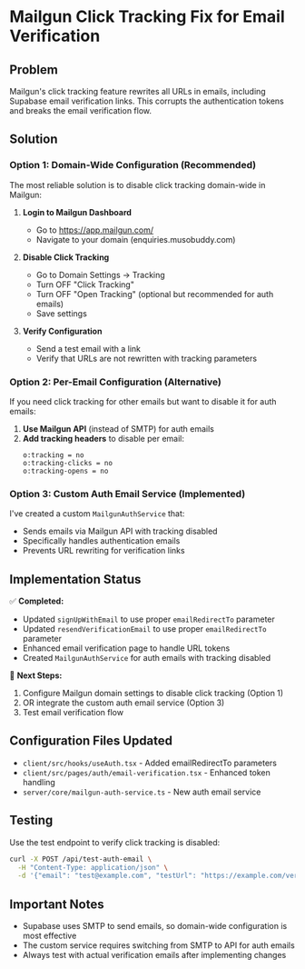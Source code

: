 # Mailgun Click Tracking Fix for Email Verification

## Problem
Mailgun's click tracking feature rewrites all URLs in emails, including Supabase email verification links. This corrupts the authentication tokens and breaks the email verification flow.

## Solution

### Option 1: Domain-Wide Configuration (Recommended)
The most reliable solution is to disable click tracking domain-wide in Mailgun:

1. **Login to Mailgun Dashboard**
   - Go to https://app.mailgun.com/
   - Navigate to your domain (enquiries.musobuddy.com)

2. **Disable Click Tracking**
   - Go to Domain Settings → Tracking
   - Turn OFF "Click Tracking" 
   - Turn OFF "Open Tracking" (optional but recommended for auth emails)
   - Save settings

3. **Verify Configuration**
   - Send a test email with a link
   - Verify that URLs are not rewritten with tracking parameters

### Option 2: Per-Email Configuration (Alternative)
If you need click tracking for other emails but want to disable it for auth emails:

1. **Use Mailgun API** (instead of SMTP) for auth emails
2. **Add tracking headers** to disable per email:
   ```
   o:tracking = no
   o:tracking-clicks = no
   o:tracking-opens = no
   ```

### Option 3: Custom Auth Email Service (Implemented)
I've created a custom `MailgunAuthService` that:
- Sends emails via Mailgun API with tracking disabled
- Specifically handles authentication emails
- Prevents URL rewriting for verification links

## Implementation Status

✅ **Completed:**
- Updated `signUpWithEmail` to use proper `emailRedirectTo` parameter
- Updated `resendVerificationEmail` to use proper `emailRedirectTo` parameter  
- Enhanced email verification page to handle URL tokens
- Created `MailgunAuthService` for auth emails with tracking disabled

🔄 **Next Steps:**
1. Configure Mailgun domain settings to disable click tracking (Option 1)
2. OR integrate the custom auth email service (Option 3)
3. Test email verification flow

## Configuration Files Updated
- `client/src/hooks/useAuth.tsx` - Added emailRedirectTo parameters
- `client/src/pages/auth/email-verification.tsx` - Enhanced token handling
- `server/core/mailgun-auth-service.ts` - New auth email service

## Testing
Use the test endpoint to verify click tracking is disabled:
```bash
curl -X POST /api/test-auth-email \
  -H "Content-Type: application/json" \
  -d '{"email": "test@example.com", "testUrl": "https://example.com/verify"}'
```

## Important Notes
- Supabase uses SMTP to send emails, so domain-wide configuration is most effective
- The custom service requires switching from SMTP to API for auth emails
- Always test with actual verification emails after implementing changes